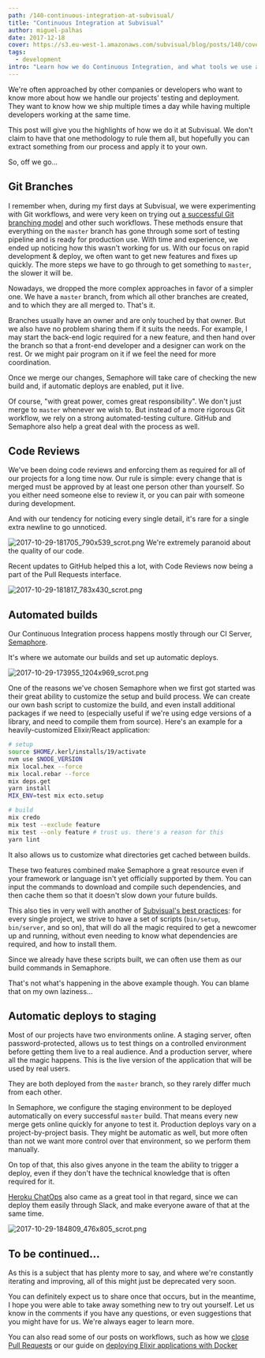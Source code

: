 ```yaml
---
path: /140-continuous-integration-at-subvisual/
title: "Continuous Integration at Subvisual"
author: miguel-palhas
date: 2017-12-18
cover: https://s3.eu-west-1.amazonaws.com/subvisual/blog/posts/140/cover@2x.jpg
tags:
  - development
intro: "Learn how we do Continuous Integration, and what tools we use at each step of the way"
---
```


We're often approached by other companies or developers who want to know more about how we handle our projects' testing and deployment. They want to know how we ship multiple times a day while having multiple developers working at the same time.

This post will give you the highlights of how we do it at Subvisual. We don't claim to have that one methodology to rule them all, but hopefully you can extract something from our process and apply it to your own.

So, off we go...

## Git Branches

I remember when, during my first days at Subvisual, we were experimenting with Git workflows, and were very keen on trying out [a successful Git branching model] and other such workflows. These methods ensure that everything on the `master` branch has gone through some sort of testing pipeline and is ready for production use.
With time and experience, we ended up noticing how this wasn't working for us. With our focus on rapid development & deploy, we often want to get new features and fixes up quickly. The more steps we have to go through to get something to `master`, the slower it will be.

Nowadays, we dropped the more complex approaches in favor of a simpler one. We have a `master` branch, from which all other branches are created, and to which they are all merged to. That's it.

Branches usually have an owner and are only touched by that owner. But we also have no problem sharing them if it suits the needs. For example, I may start the back-end logic required for a new feature, and then hand over the branch so that a front-end developer and a designer can work on the rest. Or we might pair program on it if we feel the need for more coordination.

Once we merge our changes, Semaphore will take care of checking the new build and, if automatic deploys are enabled, put it live.

Of course, "with great power, comes great responsibility". We don't just merge to `master` whenever we wish to. But instead of a more rigorous Git workflow, we rely on a strong automated-testing culture. GitHub and Semaphore also help a great deal with the process as well.

## Code Reviews

We've been doing code reviews and enforcing them as required for all of our projects for a long time now. Our rule is simple: every change that is merged must be approved by at least one person other than yourself. So you either need someone else to review it, or you can pair with someone during development.

And with our tendency for noticing every single detail, it's rare for a single extra newline to go unnoticed. 

![2017-10-29-181705_790x539_scrot.png](https://s3.eu-west-1.amazonaws.com/subvisual/blog/posts/140/github1.png)
We're extremely paranoid about the quality of our code.

Recent updates to GitHub helped this a lot, with Code Reviews now being a part of the Pull Requests interface.

![2017-10-29-181817_783x430_scrot.png](https://s3.eu-west-1.amazonaws.com/subvisual/blog/posts/140/github2.png)

## Automated builds

Our Continuous Integration process happens mostly through our CI Server, [Semaphore](https://semaphoreci.com/).

It's where we automate our builds and set up automatic deploys.

![2017-10-29-173955_1204x969_scrot.png](https://s3.eu-west-1.amazonaws.com/subvisual/blog/posts/140/semaphore1.png) 

One of the reasons we've chosen Semaphore when we first got started was their great ability to customize the setup and build process. We can create our own bash script to customize the build, and even install additional packages if we need to (especially useful if we're using edge versions of a library, and need to compile them from source). Here's an example for a heavily-customized Elixir/React application:

```bash
# setup
source $HOME/.kerl/installs/19/activate
nvm use $NODE_VERSION
mix local.hex --force
mix local.rebar --force
mix deps.get
yarn install
MIX_ENV=test mix ecto.setup

# build
mix credo
mix test --exclude feature
mix test --only feature # trust us. there's a reason for this
yarn lint
```

It also allows us to customize what directories get cached between builds.

These two features combined make Semaphore a great resource even if your framework or language isn't yet officially supported by them. You can input the commands to download and compile such dependencies, and then cache them so that it doesn't slow down your future builds.

This also ties in very well with another of [Subvisual's best practices]: for every single project, we strive to have a set of scripts (`bin/setup`, `bin/server`, and so on), that will do all the magic required to get a newcomer up and running, without even needing to know what dependencies are required, and how to install them.

Since we already have these scripts built, we can often use them as our build commands in Semaphore.

That's not what's happening in the above example though. You can blame that on my own laziness...

## Automatic deploys to staging

Most of our projects have two environments online. A staging server, often
password-protected, allows us to test things on a controlled environment before
getting them live to a real audience. And a production server, where all the magic happens. This is the live version of the application that will be used by real users.

They are both deployed from the `master` branch, so they rarely differ much from each other.

In Semaphore, we configure the staging environment to be deployed automatically on every successful `master` build. That means every new merge gets online quickly for anyone to test it. Production deploys vary on a project-by-project basis. They might be automatic as well, but more often than not we want more control over that environment, so we perform them manually.

On top of that, this also gives anyone in the team the ability to trigger a deploy, even if they don't have the technical knowledge that is often required for it.

[Heroku ChatOps] also came as a great tool in that regard, since we can deploy them easily through Slack, and make everyone aware of that at the same time.

![2017-10-29-184809_476x805_scrot.png](https://s3.eu-west-1.amazonaws.com/subvisual/blog/posts/140/slack1.png)

## To be continued...

As this is a subject that has plenty more to say, and where we're constantly iterating and improving, all of this might just be deprecated very soon.

You can definitely expect us to share once that occurs, but in the meantime, I hope you were able to take away something new to try out yourself. Let us know in the comments if you have any questions, or even suggestions that you might have for us. We're always eager to learn more.

You can also read some of our posts on workflows, such as how we [close Pull Requests] or our guide on [deploying Elixir applications with Docker]

[A successful Git branching model]: http://nvie.com/posts/a-successful-git-branching-model/
[Heroku Review Apps]: https://devcenter.heroku.com/articles/github-integration-review-apps
[Heroku ChatOps]: https://devcenter.heroku.com/articles/chatops
[Subvisual's best practices]: https://github.com/subvisual/guides
[close Pull Requests]: https://subvisual.co/blog/posts/44-easily-merging-pull-requests/
[deploying Elixir applications with Docker]: https://subvisual.co/blog/posts/137-tutorial-deploying-elixir-applications-with-docker-and-digital-ocean/
